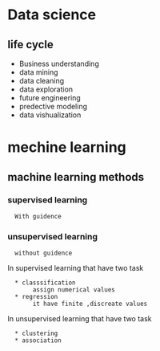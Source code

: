 # Data science
## life cycle
  * Business understanding
  * data mining
  * data cleaning
  * data exploration
  * future engineering
  * predective modeling
  * data vishualization
# mechine learning 
## machine learning methods
### supervised learning
      With guidence
### unsupervised learning
      without guidence
 In supervised learning that have two task
 
      * classsification
           assign numerical values
      * regression
           it have finite ,discreate values 
           
 In unsupervised learning that have two task
 
      * clustering  
      * association
